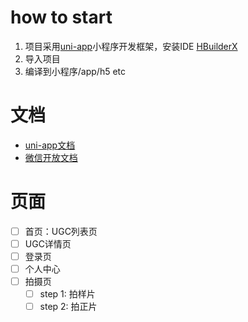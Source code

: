 # how to start
1. 项目采用[uni-app](https://uniapp.dcloud.io/)小程序开发框架，安装IDE [HBuilderX](https://www.dcloud.io/hbuilderx.html)
2. 导入项目
3. 编译到小程序/app/h5 etc

# 文档
- [uni-app文档](https://uniapp.dcloud.io/)
- [微信开放文档](https://developers.weixin.qq.com/miniprogram/dev/framework/)

# 页面
- [ ] 首页：UGC列表页
- [ ] UGC详情页
- [ ] 登录页
- [ ] 个人中心
- [ ] 拍摄页
  - [ ] step 1: 拍样片
  - [ ] step 2: 拍正片